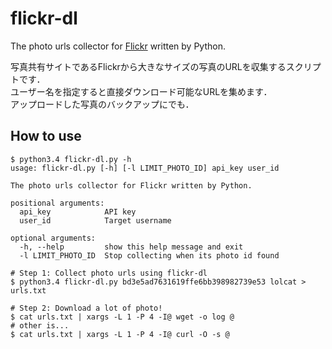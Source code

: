 # flickr-dl
The photo urls collector for [Flickr](https://www.flickr.com/ "Flickr") written by Python.

写真共有サイトであるFlickrから大きなサイズの写真のURLを収集するスクリプトです．  
ユーザー名を指定すると直接ダウンロード可能なURLを集めます．  
アップロードした写真のバックアップにでも．

## How to use
    $ python3.4 flickr-dl.py -h
    usage: flickr-dl.py [-h] [-l LIMIT_PHOTO_ID] api_key user_id
    
    The photo urls collector for Flickr written by Python.
    
    positional arguments:
      api_key            API key
      user_id            Target username
    
    optional arguments:
      -h, --help         show this help message and exit
      -l LIMIT_PHOTO_ID  Stop collecting when its photo id found
    
    # Step 1: Collect photo urls using flickr-dl
    $ python3.4 flickr-dl.py bd3e5ad7631619ffe6bb398982739e53 lolcat > urls.txt
    
    # Step 2: Download a lot of photo!
    $ cat urls.txt | xargs -L 1 -P 4 -I@ wget -o log @
    # other is...
    $ cat urls.txt | xargs -L 1 -P 4 -I@ curl -O -s @
